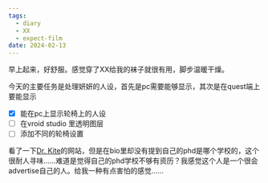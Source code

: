 ```yaml
---
tags:
  - diary
  - XX
  - expect-film
date: 2024-02-13
---
```

早上起来，好舒服。感觉穿了XX给我的袜子就很有用，脚步温暖干燥。

今天的主要任务是处理妍妍的人设，首先是pc需要能够显示，其次是在quest端上要能显示

- [x] 能在pc上显示轮椅上的人设
- [ ] 在vroid studio 里透明图层
- [ ] 添加不同的轮椅设置

看了一下[Dr. Kite](https://www.kitekitekitekite.com)的网站，但是在bio里却没有提到自己的phd是哪个学校的，这个很耐人寻味……难道是觉得自己的phd学校不够有资历？我感觉这个人是一个很会advertise自己的人。给我一种有点害怕的感觉……
